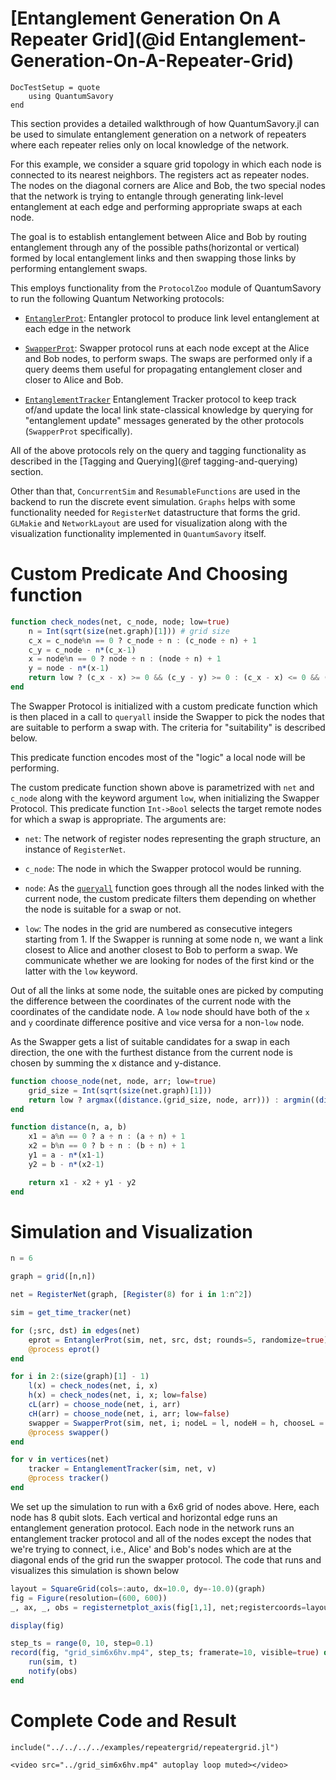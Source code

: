 # [Entanglement Generation On A Repeater Grid](@id Entanglement-Generation-On-A-Repeater-Grid)

```@meta
DocTestSetup = quote
    using QuantumSavory
end
```

This section provides a detailed walkthrough of how QuantumSavory.jl can be used to simulate entanglement generation on a network of repeaters where each repeater relies only on local knowledge of the network.

For this example, we consider a square grid topology in which each node is connected to its nearest neighbors.
The registers act as repeater nodes. The nodes on the diagonal corners are Alice and Bob, the two special nodes that the network is trying to entangle through generating link-level entanglement at each edge and performing appropriate swaps at each node.

The goal is to establish entanglement between Alice and Bob by routing entanglement through any of the possible paths(horizontal or vertical) formed by local entanglement links and then swapping those links by performing entanglement swaps.

This employs functionality from the `ProtocolZoo` module of QuantumSavory to run the following Quantum Networking protocols:

- [`EntanglerProt`](@ref): Entangler protocol to produce link level entanglement at each edge in the network

- [`SwapperProt`](@ref): Swapper protocol runs at each node except at the Alice and Bob nodes, to perform swaps. The swaps are performed only if a query deems them useful for propagating entanglement closer and closer to Alice and Bob.

- [`EntanglementTracker`](@ref) Entanglement Tracker protocol to keep track of/and update the local link state-classical knowledge by querying for "entanglement update" messages generated by the other protocols (`SwapperProt` specifically).

All of the above protocols rely on the query and tagging functionality as described in the [Tagging and Querying](@ref tagging-and-querying) section.

Other than that, `ConcurrentSim` and `ResumableFunctions` are used in the backend to run the discrete event simulation. `Graphs` helps with some functionality needed for `RegisterNet` datastructure that forms the grid. `GLMakie` and `NetworkLayout` are used for visualization along with the visualization functionality implemented in `QuantumSavory` itself.

# Custom Predicate And Choosing function

```julia
function check_nodes(net, c_node, node; low=true)
    n = Int(sqrt(size(net.graph)[1])) # grid size
    c_x = c_node%n == 0 ? c_node ÷ n : (c_node ÷ n) + 1
    c_y = c_node - n*(c_x-1)
    x = node%n == 0 ? node ÷ n : (node ÷ n) + 1
    y = node - n*(x-1)
    return low ? (c_x - x) >= 0 && (c_y - y) >= 0 : (c_x - x) <= 0 && (c_y - y) <= 0
end
```

The Swapper Protocol is initialized with a custom predicate function which is then placed in a call to `queryall` inside the Swapper to pick the nodes that are suitable to perform a swap with. The criteria for "suitability" is described below.

This predicate function encodes most of the "logic" a local node will be performing.

The custom predicate function shown above is parametrized with `net` and `c_node` along with the keyword argument `low`, when initializing the Swapper Protocol. This predicate function `Int->Bool` selects the target remote nodes for which a swap is appropriate. The arguments are:

- `net`: The network of register nodes representing the graph structure, an instance of `RegisterNet`.

- `c_node`: The node in which the Swapper protocol would be running.

- `node`: As the [`queryall`](@ref) function goes through all the nodes linked with the current node, the custom predicate filters them depending on whether the node is suitable for a swap or not.

- `low`: The nodes in the grid are numbered as consecutive integers starting from 1. If the Swapper is running at some node n, we want a link closest to Alice and another closest to Bob to perform a swap. We communicate whether we are looking for nodes of the first kind or the latter with the `low` keyword.

Out of all the links at some node, the suitable ones are picked by computing the difference between the coordinates of the current node with the coordinates of the candidate node. A `low` node should have both of the `x` and `y` coordinate difference positive and vice versa for a non-`low` node.

As the Swapper gets a list of suitable candidates for a swap in each direction, the one with the furthest distance from the current node is chosen by summing the x distance and y-distance.

```julia
function choose_node(net, node, arr; low=true)
    grid_size = Int(sqrt(size(net.graph)[1]))
    return low ? argmax((distance.(grid_size, node, arr))) : argmin((distance.(grid_size, node, arr)))
end

function distance(n, a, b)
    x1 = a%n == 0 ? a ÷ n : (a ÷ n) + 1
    x2 = b%n == 0 ? b ÷ n : (b ÷ n) + 1
    y1 = a - n*(x1-1)
    y2 = b - n*(x2-1)

    return x1 - x2 + y1 - y2
end
```

# Simulation and Visualization

```julia
n = 6

graph = grid([n,n])

net = RegisterNet(graph, [Register(8) for i in 1:n^2])

sim = get_time_tracker(net)

for (;src, dst) in edges(net)
    eprot = EntanglerProt(sim, net, src, dst; rounds=5, randomize=true) # A single round doesn't always get the ends entangled, when number of nodes is high
    @process eprot()
end

for i in 2:(size(graph)[1] - 1)
    l(x) = check_nodes(net, i, x)
    h(x) = check_nodes(net, i, x; low=false)
    cL(arr) = choose_node(net, i, arr)
    cH(arr) = choose_node(net, i, arr; low=false)
    swapper = SwapperProt(sim, net, i; nodeL = l, nodeH = h, chooseL = cL, chooseH = cH, rounds = 5) # A single round doesn't always get the ends entangled, when number of nodes is high
    @process swapper()
end

for v in vertices(net)
    tracker = EntanglementTracker(sim, net, v)
    @process tracker()
end
```

We set up the simulation to run with a 6x6 grid of nodes above. Here, each node has 8 qubit slots.
Each vertical and horizontal edge runs an entanglement generation protocol. Each node in the network runs an entanglement tracker protocol and all of the nodes except the nodes that we're trying to connect, i.e., Alice' and Bob's nodes which are at the diagonal ends of the grid run the swapper protocol. The code that runs and visualizes this simulation is shown below

```julia
layout = SquareGrid(cols=:auto, dx=10.0, dy=-10.0)(graph)
fig = Figure(resolution=(600, 600))
_, ax, _, obs = registernetplot_axis(fig[1,1], net;registercoords=layout)

display(fig)

step_ts = range(0, 10, step=0.1)
record(fig, "grid_sim6x6hv.mp4", step_ts; framerate=10, visible=true) do t
    run(sim, t)
    notify(obs)
end
```

# Complete Code and Result

```@repl
include("../../../../examples/repeatergrid/repeatergrid.jl")
```

```@raw html
<video src="../grid_sim6x6hv.mp4" autoplay loop muted></video>
```